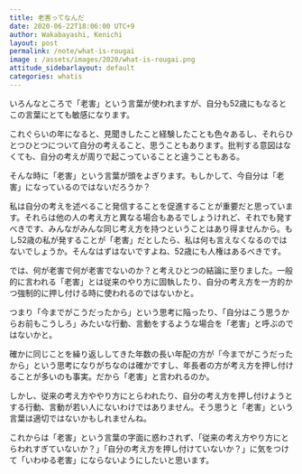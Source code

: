 ```yaml
---
title: 老害ってなんだ
date: 2020-06-22T18:06:00 UTC+9
author: Wakabayashi, Kenichi
layout: post
permalink: /note/what-is-rougai
image : /assets/images/2020/what-is-rougai.png
attitude_sidebarlayout: default
categories: whatis
---
```

いろんなところで「老害」という言葉が使われますが、自分も52歳にもなるとこの言葉にとても敏感になります。

これぐらいの年になると、見聞きしたこと経験したことも色々あるし、それらひとつひとつについて自分の考えること、思うこともあります。批判する意図はなくても、自分の考えが周りで起こっていることと違うこともある。

そんな時に「老害」という言葉が頭をよぎります。もしかして、今自分は「老害」になっているのではないだろうか？

私は自分の考えを述べること発信することを促進することが重要だと思っています。それらは他の人の考え方と異なる場合もあるでしょうけれど、それでも発すべきです、みんながみんな同じ考え方を持つということはあり得ませんから。もし52歳の私が発することが「老害」だとしたら、私は何も言えなくなるのではないでしょうか。そんなはずはないですよね、52歳にも人権はあるべきです。

では、何が老害で何が老害でないのか？と考えひとつの結論に至りました。一般的に言われる「老害」とは従来のやり方に固執したり、自分の考え方を一方的かつ強制的に押し付ける時に使われるのではないかと。

つまり「今までがこうだったから」という思考に陥ったり、「自分はこう思うからお前もこうしろ」みたいな行動、言動をするような場合を「老害」と呼ぶのではないかと。

確かに同じことを繰り返ししてきた年数の長い年配の方が「今までがこうだったから」という思考になりがちなのは確かですし、年長者の方が考え方を押し付けることが多いのも事実。だから「老害」と言われるのか。

しかし、従来の考え方ややり方にとらわれたり、自分の考え方を押し付けようとする行動、言動が若い人にないわけではありません。そう思うと「老害」という言葉は適切ではないかもしれませんね。

これからは「老害」という言葉の字面に惑わされず、「従来の考え方やり方にとらわれすぎていないか？」「自分の考え方を押し付けていないか？」に気をつけて「いわゆる老害」にならないようにしたいと思います。